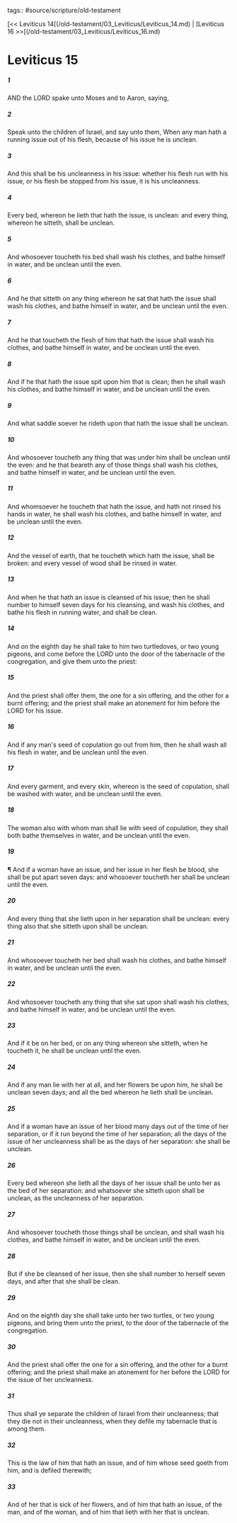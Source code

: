 tags:: #source/scripture/old-testament

[<< Leviticus 14[(/old-testament/03_Leviticus/Leviticus_14.md) | [Leviticus 16 >>[(/old-testament/03_Leviticus/Leviticus_16.md)

# Leviticus 15

##### 1

AND the LORD spake unto Moses and to Aaron, saying,

##### 2

Speak unto the children of Israel, and say unto them, When any man hath a running issue out of his flesh, because of his issue he is unclean.

##### 3

And this shall be his uncleanness in his issue: whether his flesh run with his issue, or his flesh be stopped from his issue, it is his uncleanness.

##### 4

Every bed, whereon he lieth that hath the issue, is unclean: and every thing, whereon he sitteth, shall be unclean.

##### 5

And whosoever toucheth his bed shall wash his clothes, and bathe himself in water, and be unclean until the even.

##### 6

And he that sitteth on any thing whereon he sat that hath the issue shall wash his clothes, and bathe himself in water, and be unclean until the even.

##### 7

And he that toucheth the flesh of him that hath the issue shall wash his clothes, and bathe himself in water, and be unclean until the even.

##### 8

And if he that hath the issue spit upon him that is clean; then he shall wash his clothes, and bathe himself in water, and be unclean until the even.

##### 9

And what saddle soever he rideth upon that hath the issue shall be unclean.

##### 10

And whosoever toucheth any thing that was under him shall be unclean until the even: and he that beareth any of those things shall wash his clothes, and bathe himself in water, and be unclean until the even.

##### 11

And whomsoever he toucheth that hath the issue, and hath not rinsed his hands in water, he shall wash his clothes, and bathe himself in water, and be unclean until the even.

##### 12

And the vessel of earth, that he toucheth which hath the issue, shall be broken: and every vessel of wood shall be rinsed in water.

##### 13

And when he that hath an issue is cleansed of his issue; then he shall number to himself seven days for his cleansing, and wash his clothes, and bathe his flesh in running water, and shall be clean.

##### 14

And on the eighth day he shall take to him two turtledoves, or two young pigeons, and come before the LORD unto the door of the tabernacle of the congregation, and give them unto the priest:

##### 15

And the priest shall offer them, the one for a sin offering, and the other for a burnt offering; and the priest shall make an atonement for him before the LORD for his issue.

##### 16

And if any man's seed of copulation go out from him, then he shall wash all his flesh in water, and be unclean until the even.

##### 17

And every garment, and every skin, whereon is the seed of copulation, shall be washed with water, and be unclean until the even.

##### 18

The woman also with whom man shall lie with seed of copulation, they shall both bathe themselves in water, and be unclean until the even.

##### 19

¶ And if a woman have an issue, and her issue in her flesh be blood, she shall be put apart seven days: and whosoever toucheth her shall be unclean until the even.

##### 20

And every thing that she lieth upon in her separation shall be unclean: every thing also that she sitteth upon shall be unclean.

##### 21

And whosoever toucheth her bed shall wash his clothes, and bathe himself in water, and be unclean until the even.

##### 22

And whosoever toucheth any thing that she sat upon shall wash his clothes, and bathe himself in water, and be unclean until the even.

##### 23

And if it be on her bed, or on any thing whereon she sitteth, when he toucheth it, he shall be unclean until the even.

##### 24

And if any man lie with her at all, and her flowers be upon him, he shall be unclean seven days; and all the bed whereon he lieth shall be unclean.

##### 25

And if a woman have an issue of her blood many days out of the time of her separation, or if it run beyond the time of her separation; all the days of the issue of her uncleanness shall be as the days of her separation: she shall be unclean.

##### 26

Every bed whereon she lieth all the days of her issue shall be unto her as the bed of her separation: and whatsoever she sitteth upon shall be unclean, as the uncleanness of her separation.

##### 27

And whosoever toucheth those things shall be unclean, and shall wash his clothes, and bathe himself in water, and be unclean until the even.

##### 28

But if she be cleansed of her issue, then she shall number to herself seven days, and after that she shall be clean.

##### 29

And on the eighth day she shall take unto her two turtles, or two young pigeons, and bring them unto the priest, to the door of the tabernacle of the congregation.

##### 30

And the priest shall offer the one for a sin offering, and the other for a burnt offering; and the priest shall make an atonement for her before the LORD for the issue of her uncleanness.

##### 31

Thus shall ye separate the children of Israel from their uncleanness; that they die not in their uncleanness, when they defile my tabernacle that is among them.

##### 32

This is the law of him that hath an issue, and of him whose seed goeth from him, and is defiled therewith;

##### 33

And of her that is sick of her flowers, and of him that hath an issue, of the man, and of the woman, and of him that lieth with her that is unclean.

